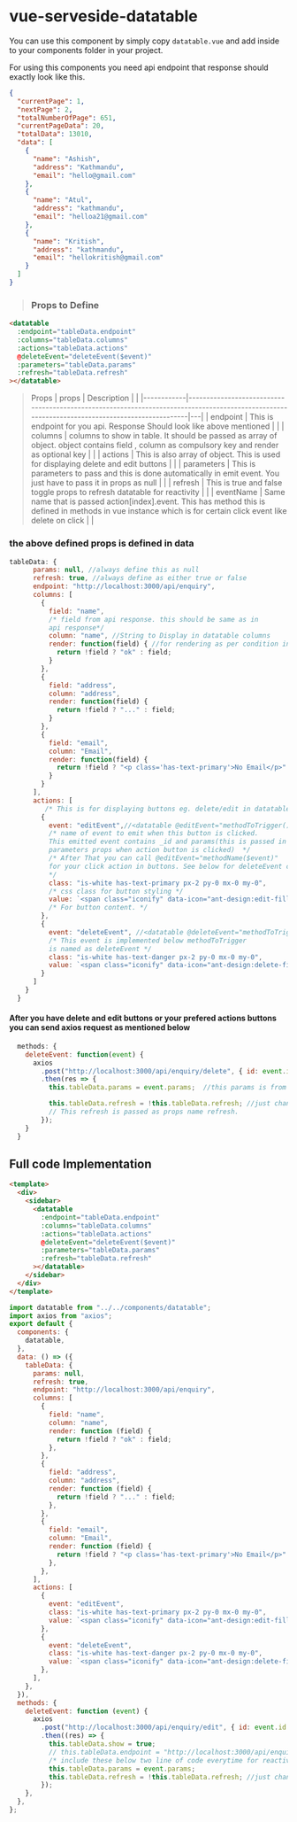 # vue-serveside-datatable

You can use this component by simply copy `datatable.vue` and add inside to your components folder in your project.

For using this components you need api endpoint that response should exactly look like this.

```json
{
  "currentPage": 1,
  "nextPage": 2,
  "totalNumberOfPage": 651,
  "currentPageData": 20,
  "totalData": 13010,
  "data": [
    {
      "name": "Ashish",
      "address": "Kathmandu",
      "email": "hello@gmail.com"
    },
    {
      "name": "Atul",
      "address": "kathmandu",
      "email": "helloa21@gmail.com"
    },
    {
      "name": "Kritish",
      "address": "kathmandu",
      "email": "hellokritish@gmail.com"
    }
  ]
}
```

> ### Props to Define
```html
<datatable
  :endpoint="tableData.endpoint"
  :columns="tableData.columns"
  :actions="tableData.actions"
  @deleteEvent="deleteEvent($event)"
  :parameters="tableData.params"
  :refresh="tableData.refresh"
></datatable>
```
> Props
> | props | Description | |
> |------------|-----------------------------------------------------------------------------------------------------------------------------------------------|---|
> | endpoint | This is endpoint for you api. Response Should look like above mentioned | |
> | columns | columns to show in table. It should be passed as array of object. object contains field , column as compulsory key and render as optional key | |
> | actions | This is also array of object. This is used for displaying delete and edit buttons | |
> | parameters | This is parameters to pass and this is done automatically in emit event. You just have to pass it in props as null | |
> | refresh | This is true and false toggle props to refresh datatable for reactivity | |
> | eventName | Same name that is passed action[index].event. This has method this is defined in methods in vue instance which is for certain click event like delete on click | |

### the above defined props is defined in data

```js
tableData: {
      params: null, //always define this as null
      refresh: true, //always define as either true or false
      endpoint: "http://localhost:3000/api/enquiry",
      columns: [
        {
          field: "name",
          /* field from api response. this should be same as in
          api response*/
          column: "name", //String to Display in datatable columns
          render: function(field) { //for rendering as per condition in datatable. Just like jquery render. This is optional
            return !field ? "ok" : field;
          }
        },
        {
          field: "address",
          column: "address",
          render: function(field) {
            return !field ? "..." : field;
          }
        },
        {
          field: "email",
          column: "Email",
          render: function(field) {
            return !field ? "<p class='has-text-primary'>No Email</p>" : field;
          }
        }
      ],
      actions: [
         /* This is for displaying buttons eg. delete/edit in datatable */
        {
          event: "editEvent",//<datatable @editEvent="methodToTrigger()">
          /* name of event to emit when this button is clicked.
          This emitted event contains _id and params(this is passed in
          parameters props when action button is clicked)  */
          /* After That you can call @editEvent="methodName($event)"
          for your click action in buttons. See below for deleteEvent code
          */
          class: "is-white has-text-primary px-2 py-0 mx-0 my-0",
          /* css class for button styling */
          value: `<span class="iconify" data-icon="ant-design:edit-filled" data-inline="false"></span>`
          /* For button content. */
        },
        {
          event: "deleteEvent", //<datatable @deleteEvent="methodToTrigger()">
          /* This event is implemented below methodToTrigger
          is named as deleteEvent */
          class: "is-white has-text-danger px-2 py-0 mx-0 my-0",
          value: `<span class="iconify" data-icon="ant-design:delete-filled" data-inline="false"></span>`
        }
      ]
    }
  }
```

#### After you have delete and edit buttons or your prefered actions buttons you can send axios request as mentioned below

```js
  methods: {
    deleteEvent: function(event) {
      axios
        .post("http://localhost:3000/api/enquiry/delete", { id: event.id })
        .then(res => {
          this.tableData.params = event.params;  //this params is from emitted event. Pass this to props named parameters

          this.tableData.refresh = !this.tableData.refresh; //just change value every time request is sent to refresh datatable
          // This refresh is passed as props name refresh.
        });
    }
  }
```

## Full code Implementation

```html
<template>
  <div>
    <sidebar>
      <datatable
        :endpoint="tableData.endpoint"
        :columns="tableData.columns"
        :actions="tableData.actions"
        @deleteEvent="deleteEvent($event)"
        :parameters="tableData.params"
        :refresh="tableData.refresh"
      ></datatable>
    </sidebar>
  </div>
</template>
```

```js
import datatable from "../../components/datatable";
import axios from "axios";
export default {
  components: {
    datatable,
  },
  data: () => ({
    tableData: {
      params: null,
      refresh: true,
      endpoint: "http://localhost:3000/api/enquiry",
      columns: [
        {
          field: "name",
          column: "name",
          render: function (field) {
            return !field ? "ok" : field;
          },
        },
        {
          field: "address",
          column: "address",
          render: function (field) {
            return !field ? "..." : field;
          },
        },
        {
          field: "email",
          column: "Email",
          render: function (field) {
            return !field ? "<p class='has-text-primary'>No Email</p>" : field;
          },
        },
      ],
      actions: [
        {
          event: "editEvent",
          class: "is-white has-text-primary px-2 py-0 mx-0 my-0",
          value: `<span class="iconify" data-icon="ant-design:edit-filled" data-inline="false"></span>`,
        },
        {
          event: "deleteEvent",
          class: "is-white has-text-danger px-2 py-0 mx-0 my-0",
          value: `<span class="iconify" data-icon="ant-design:delete-filled" data-inline="false"></span>`,
        },
      ],
    },
  }),
  methods: {
    deleteEvent: function (event) {
      axios
        .post("http://localhost:3000/api/enquiry/edit", { id: event.id })
        .then((res) => {
          this.tableData.show = true;
          // this.tableData.endpoint = "http://localhost:3000/api/enquiry";
          /* include these below two line of code everytime for reactivity */
          this.tableData.params = event.params;
          this.tableData.refresh = !this.tableData.refresh; //just change value every time request is sent to refresh datatable
        });
    },
  },
};
```
